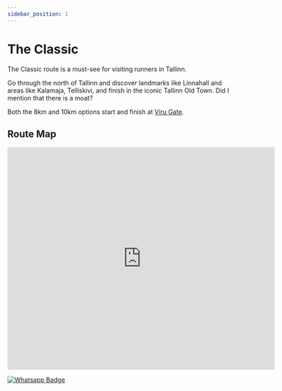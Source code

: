 ```yaml
---
sidebar_position: 1
---
```


# The Classic

The Classic route is a must-see for visiting runners in Tallinn.

Go through the north of Tallinn and discover landmarks like Linnahall and areas like Kalamaja, Telliskivi, and finish in the iconic Tallinn Old Town. Did I mention that there is a moat?

Both the 8km and 10km options start and finish at [Viru Gate](https://maps.app.goo.gl/N3jNP5vX5Eu6wLve6). 

## Route Map

<center>
<div class='embed-container maps'>
<iframe frameBorder="0" scrolling="no" src="https://www.wikiloc.com/wikiloc/embedv2.do?id=157139887&elevation=off&images=off&maptype=M" width="600" height="500"></iframe></div>
</center>

[![Whatsapp Badge](https://img.shields.io/badge/Book_now-WhatsApp-00A36C?logo=whatsapp&style=flat-square)](https://wa.me/37258972730)
